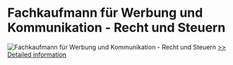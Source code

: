 # Fachkaufmann für Werbung und Kommunikation - Recht und Steuern
![Fachkaufmann für Werbung und Kommunikation - Recht und Steuern](https://mycommerce.akamaized.net/api/pimages/P300452414/BIG/300452414.JPG)
[>> Detailed information](https://secure.shareit.com/shareit/product.html?productid=300452414&affiliateid=200057808)